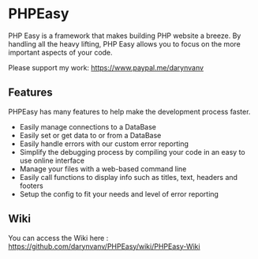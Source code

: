 # PHPEasy
PHP Easy is a framework that makes building PHP website a breeze. By handling all the heavy lifting, PHP Easy allows you to focus on the more important aspects of your code.

Please support my work: https://www.paypal.me/darynvanv

## Features
PHPEasy has many features to help make the development process faster.

* Easily manage connections to a DataBase
* Easily set or get data to or from a DataBase
* Easily handle errors with our custom error reporting
* Simplify the debugging process by compiling your code in an easy to use online interface
* Manage your files with a web-based command line
* Easily call functions to display info such as titles, text, headers and footers
* Setup the config to fit your needs and level of error reporting

## Wiki
You can access the Wiki here : https://github.com/darynvanv/PHPEasy/wiki/PHPEasy-Wiki



